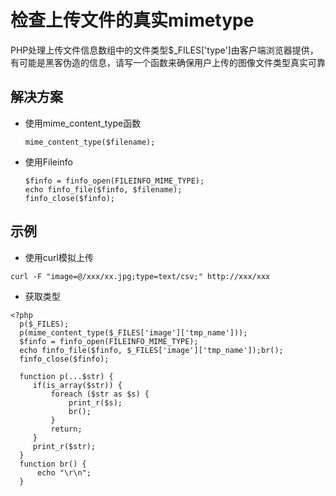 # 检查上传文件的真实mimetype

PHP处理上传文件信息数组中的文件类型$_FILES['type']由客户端浏览器提供，有可能是黑客伪造的信息，请写一个函数来确保用户上传的图像文件类型真实可靠

## 解决方案
- 使用mime_content_type函数
  ```
  mime_content_type($filename);
  ```
- 使用Fileinfo
  ```
  $finfo = finfo_open(FILEINFO_MIME_TYPE);
  echo finfo_file($finfo, $filename);
  finfo_close($finfo);
  ```

## 示例
  - 使用curl模拟上传
  ```
  curl -F "image=@/xxx/xx.jpg;type=text/csv;" http://xxx/xxx
  ```
  - 获取类型
  ```
  <?php
    p($_FILES);
    p(mime_content_type($_FILES['image']['tmp_name']));
    $finfo = finfo_open(FILEINFO_MIME_TYPE);
    echo finfo_file($finfo, $_FILES['image']['tmp_name']);br();
    finfo_close($finfo);

    function p(...$str) {
       if(is_array($str)) {
           foreach ($str as $s) {
               print_r($s);
               br();
           }
           return;
       }
       print_r($str);
    }
    function br() {
        echo "\r\n";
    }
  ```